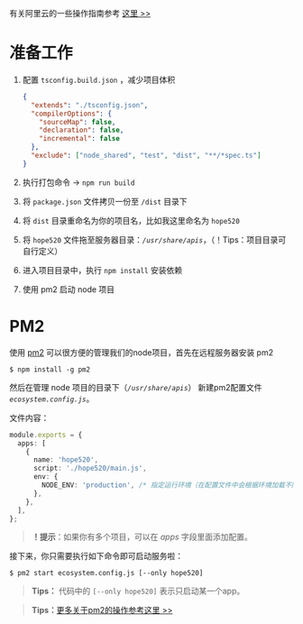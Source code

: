 有关阿里云的一些操作指南参考 [这里 >>](https://gitee.com/lihongyao/Blogs/blob/master/051.%20%E9%98%BF%E9%87%8C%E4%BA%91%E6%9C%8D%E5%8A%A1%E5%99%A8%E6%8C%87%E5%8D%97.md)

# 准备工作

1. 配置  `tsconfig.build.json` ，减少项目体积

   ```json
   {
     "extends": "./tsconfig.json",
     "compilerOptions": {
       "sourceMap": false,
       "declaration": false,
       "incremental": false
     },
     "exclude": ["node_shared", "test", "dist", "**/*spec.ts"]
   }
   ```

2. 执行打包命令 → `npm run build`

3. 将 `package.json` 文件拷贝一份至 `/dist` 目录下

4. 将 `dist` 目录重命名为你的项目名，比如我这里命名为 `hope520`

5. 将 `hope520` 文件拖至服务器目录：*`/usr/share/apis`*，（！Tips：项目目录可自行定义）

6. 进入项目目录中，执行 `npm install` 安装依赖

7. 使用 pm2 启动 node 项目

# PM2

使用 [pm2](https://pm2.keymetrics.io/) 可以很方便的管理我们的node项目，首先在远程服务器安装 pm2

```shell
$ npm install -g pm2
```

然后在管理 node 项目的目录下（*`/usr/share/apis`*） 新建pm2配置文件 *`ecosystem.config.js`*。

文件内容：

```typescript
module.exports = {
  apps: [
    {
      name: 'hope520', 
      script: './hope520/main.js',
      env: {
        NODE_ENV: 'production', /* 指定运行环境（在配置文件中会根据环境加载不同的env文件） */
      },
    },
  ],
};
```

> **！提示**：如果你有多个项目，可以在 *apps* 字段里面添加配置。

接下来，你只需要执行如下命令即可启动服务啦：

```shell
$ pm2 start ecosystem.config.js [--only hope520]
```

> **Tips：** 代码中的 `[--only hope520]` 表示只启动某一个app。

> **Tips：**[更多关于pm2的操作参考这里 >>](https://blog.csdn.net/qq_38128179/article/details/120401139)

